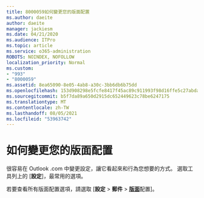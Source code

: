 ```yaml
---
title: 8000059如何變更您的版面配置
ms.author: daeite
author: daeite
manager: jackiesm
ms.date: 04/21/2020
ms.audience: ITPro
ms.topic: article
ms.service: o365-administration
ROBOTS: NOINDEX, NOFOLLOW
localization_priority: Normal
ms.custom:
- "993"
- "8000059"
ms.assetid: 8ea65090-8e05-4ab8-a30c-3bb6db6b75dd
ms.openlocfilehash: 153d908298e5fcfe8417f45ac89c911993f98d16ffe5c27abda4b6f3959002c0
ms.sourcegitcommit: b5f7da89a650d2915dc652449623c78be6247175
ms.translationtype: MT
ms.contentlocale: zh-TW
ms.lasthandoff: 08/05/2021
ms.locfileid: "53963742"
---
```

# <a name="how-to-change-your-layout"></a>如何變更您的版面配置

很容易在 Outlook .com 中變更設定，讓它看起來和行為您想要的方式。 選取工具列上的 [**設定**]，最常用的選項。

若要查看所有版面配置選項，請選取 [**設定**  >  **郵件**  >  [**版面**](https://outlook.live.com/mail/options/mail/layout)配置]。
  